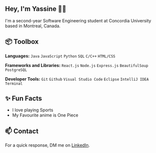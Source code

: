 <div align="center">
  <img src="">
</div>

## Hey, I'm Yassine 👋🏻 

I'm a second-year Software Engineering student at Concordia University based in Montreal, Canada.

## 📦 Toolbox

**Languages:** `Java` `JavaScript` `Python` `SQL` `C/C++` `HTML/CSS`
 
**Frameworks and Libraries:** `React.js` `Node.js` `Express.js` `BeautifulSoup` `PostgreSQL` 

**Developer Tools:** `Git` `Github` `Visual Studio Code` `Eclipse` `IntelliJ IDEA` `Terminal`

 
## ✨ Fun Facts 

- I love playing Sports
- My Favourite anime is One Piece

## 📫 Contact

 For a quick response, DM me on [LinkedIn](https://www.linkedin.com/in/yassinehajou/). 
